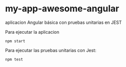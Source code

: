 # my-app-awesome-angular
aplicacion Angular básica con pruebas unitarias en JEST

Para ejecutar la aplicacion

```npm
npm start
```

Para ejecutar las pruebas unitarias con Jest:

```
npm test
```
